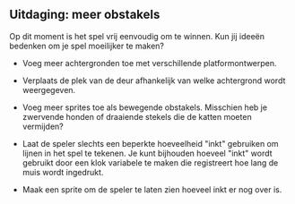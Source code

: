 ## Uitdaging: meer obstakels

Op dit moment is het spel vrij eenvoudig om te winnen. Kun jij ideeën bedenken om je spel moeilijker te maken?

+ Voeg meer achtergronden toe met verschillende platformontwerpen.

+ Verplaats de plek van de deur afhankelijk van welke achtergrond wordt weergegeven.

+ Voeg meer sprites toe als bewegende obstakels. Misschien heb je zwervende honden of draaiende stekels die de katten moeten vermijden?

+ Laat de speler slechts een beperkte hoeveelheid "inkt" gebruiken om lijnen in het spel te tekenen. Je kunt bijhouden hoeveel "inkt" wordt gebruikt door een klok variabele te maken die registreert hoe lang de muis wordt ingedrukt.

+ Maak een sprite om de speler te laten zien hoeveel inkt er nog over is.